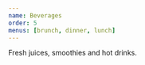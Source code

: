 ```yaml
---
name: Beverages
order: 5
menus: [brunch, dinner, lunch]
---
```


Fresh juices, smoothies and hot drinks.